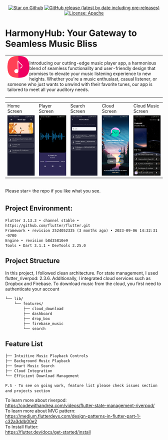 <p align="center">
<!-- <a href="https://github.com/SouravBarmanBS23/music-app/actions"><img src="https://github.com/SouravBarmanBS23/music-app/actions/workflows/continuous_integration.yml/badge.svg?style=flat&logo=github" alt="CI Status"></a>
   -->
<a href="https://github.com/SouravBarmanBS23/music-app"><img src="https://img.shields.io/github/stars/SouravBarmanBS23/music-app.svg?style=flat&logo=github" alt="Star on Github"></a>
<a href="https://github.com/SouravBarmanBS23/music-app/releases"><img src="https://img.shields.io/github/v/release/SouravBarmanBS23/music-app?style=flat&color=b02053&include_prereleases" alt="GitHub release (latest by date including pre-releases)"></a>
<a href="http://www.apache.org/licenses/"><img src="https://img.shields.io/github/license/SouravBarmanBS23/listify?style=flat&color=832878" alt="License: Apache"></a>
</p>

# HarmonyHub: Your Gateway to Seamless Music Bliss

<table>
  <tr>
    <td>
      <img src="images/app-logo/app-logo.png" height=70 align="left"> 
      <p>
         Introducing our cutting-edge music player app,
         a harmonious blend of seamless functionality and 
         user-friendly design that promises to elevate your music 
         listening experience to new heights. Whether you're a music enthusiast,
         casual listener, or someone who just wants to unwind with their favorite tunes, 
         our app is tailored to meet all your auditory needs.
      </p>
    </td>
  </tr>
</table>
<table>
  <tr>
     <td>Home Screen</td>
     <td>Player Screen</td>
     <td>Search Screen</td>
     <td>Cloud Screen</td>
     <td>Cloud Music Screen</td>
  </tr>
  <tr>
    <td><img src="/images/screenshots/home-screen.jpg" width=270 ></td>
    <td><img src="/images/screenshots/player-screen.jpg" width=270 ></td>
    <td><img src="/images/screenshots/search-screen.jpg" width=270 ></td>
    <td><img src="/images/screenshots/cloud-screen.jpg" width=270 ></td>
    <td><img src="/images/screenshots/cloud-music-screen.jpg" width=270 ></td>
  </tr>
 </table>
<br> Please star⭐ the repo if you like what you see.

## Project Environment:
```
Flutter 3.13.3 • channel stable • https://github.com/flutter/flutter.git
Framework • revision 2524052335 (3 months ago) • 2023-09-06 14:32:31 -0700
Engine • revision b8d35810e9
Tools • Dart 3.1.1 • DevTools 2.25.0
```
## Project Structure
In this project, I followed clean architecture. For state management, I used flutter_riverpod: 2.3.6. Additionally, I integrated cloud services such as Dropbox and Firebase. To download music from the cloud, you first need to authenticate your account
```
└── lib/
    └── features/
        ├── cloud_download
        ├── dashboard
        ├── drop_box
        ├── firebase_music
        └── search
```


## Feature List
```
├── Intuitive Music Playback Controls
├── Background Music Playback
├── Smart Music Search
├── Cloud Integration
└── Efficient Download Management
```
```P.S - To see on going work, feature list please check issues section and projects section```


To learn more about riverpod:<br>
https://codewithandrea.com/videos/flutter-state-management-riverpod/<br>
To learn more about MVC pattern:<br>
https://medium.flutterdevs.com/design-patterns-in-flutter-part-1-c32a3ddb00e2<br>
To Install flutter:<br>
https://flutter.dev/docs/get-started/install
